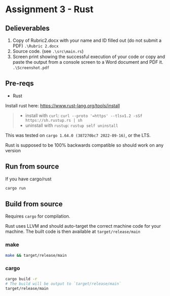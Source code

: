# Assignment 3 - Rust

## Delieverables

1. Copy of Rubric2.docx with your name and ID filled out (do not submit a PDF) `.\Rubric 2.docx`
2. Source code. (see `.\src\main.rs`)
3. Screen print showing the successful execution of your code or copy and paste the output from a console screen to a Word document and PDF it. `.\Screenshot.pdf`

## Pre-reqs
* Rust

Install rust here: https://www.rust-lang.org/tools/install
>  * install with `curl`: `curl --proto '=https' --tlsv1.2 -sSf https://sh.rustup.rs | sh`
>  * uninstall with `rustup`: `rustup self uninstall`

This was tested on `cargo 1.64.0 (387270bc7 2022-09-16)`, or the LTS.

Rust is supposed to be 100% backwards compatible so should work on any version

## Run from source
If you have cargo/rust
```bash
cargo run
```

## Build from source
Requires `cargo` for compilation.

Rust uses LLVM and should auto-target the correct machine code for your machine.
The built code is then available at `target/release/main`

### make
```bash
make && target/release/main
```

### cargo
```bash
cargo build -r
# The build will be output to `target/release/main`
target/release/main
```


